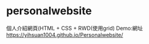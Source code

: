 # personalwebsite
個人介紹網頁(HTML + CSS + RWD(使用grid)
Demo:網址 https://yihsuan1004.github.io/Personalwebsite/
